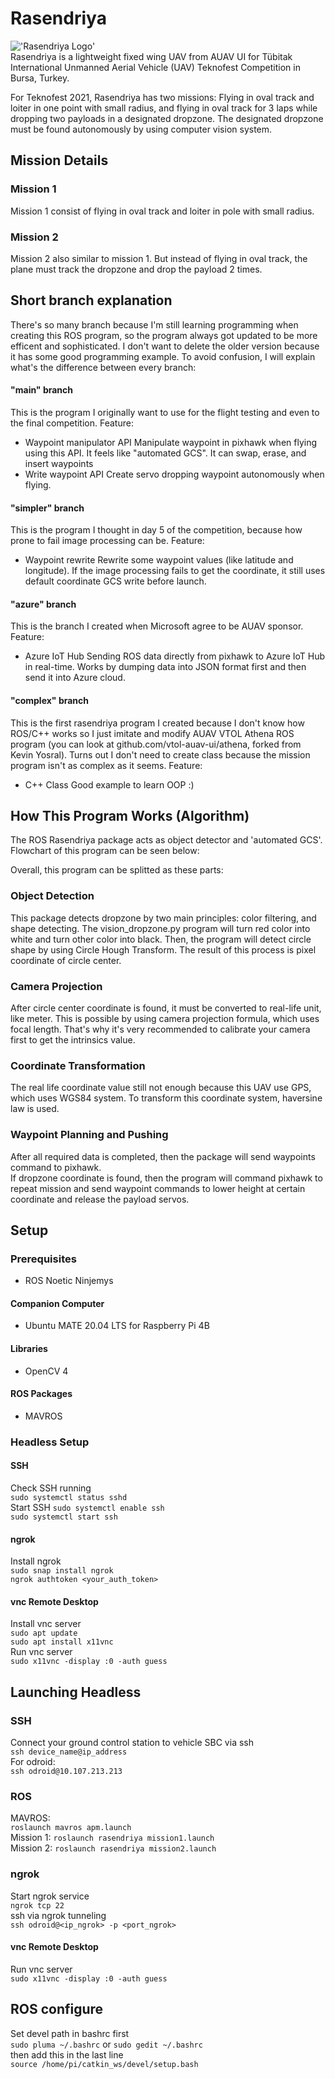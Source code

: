 # Rasendriya
!['Rasendriya Logo'](https://github.com/rizkymille/rasendriya-teknofest-2021/blob/main/docs/logo.png)  
Rasendriya is a lightweight fixed wing UAV from AUAV UI for Tübitak International Unmanned Aerial Vehicle (UAV) Teknofest Competition in Bursa, Turkey.

For Teknofest 2021, Rasendriya has two missions: Flying in oval track and loiter in one point with small radius, and flying in oval track for 3 laps while dropping two payloads in a designated dropzone. The designated dropzone must be found autonomously by using computer vision system.

## Mission Details
### Mission 1
Mission 1 consist of flying in oval track and loiter in pole with small radius.
### Mission 2
Mission 2 also similar to mission 1. But instead of flying in oval track, the plane must track the dropzone and drop the payload 2 times.

## Short branch explanation
There's so many branch because I'm still learning programming when creating this ROS program, so the program always got updated to be more efficent and sophisticated. I don't want to delete the older version because it has some good programming example. To avoid confusion, I will explain what's the difference between every branch:
#### "main" branch
This is the program I originally want to use for the flight testing and even to the final competition. Feature:
- Waypoint manipulator API
Manipulate waypoint in pixhawk when flying using this API. It feels like "automated GCS". It can swap, erase, and insert waypoints
- Write waypoint API
Create servo dropping waypoint autonomously when flying.
#### "simpler" branch
This is the program I thought in day 5 of the competition, because how prone to fail image processing can be. Feature:
- Waypoint rewrite
Rewrite some waypoint values (like latitude and longitude). If the image processing fails to get the coordinate, it still uses default coordinate GCS write before launch. 
#### "azure" branch
This is the branch I created when Microsoft agree to be AUAV sponsor. Feature:
- Azure IoT Hub
Sending ROS data directly from pixhawk to Azure IoT Hub in real-time. Works by dumping data into JSON format first and then send it into Azure cloud.
#### "complex" branch
This is the first rasendriya program I created because I don't know how ROS/C++ works so I just imitate and modify AUAV VTOL Athena ROS program (you can look at github.com/vtol-auav-ui/athena, forked from Kevin Yosral). Turns out I don't need to create class because the mission program isn't as complex as it seems. Feature:
- C++ Class
Good example to learn OOP :)


## How This Program Works (Algorithm)
The ROS Rasendriya package acts as object detector and 'automated GCS'. Flowchart of this program can be seen below:

Overall, this program can be splitted as these parts:
### Object Detection
This package detects dropzone by two main principles: color filtering, and shape detecting. The vision_dropzone.py program will turn red color into white and turn other color into black. Then, the program will detect circle shape by using Circle Hough Transform. The result of this process is pixel coordinate of circle center.
### Camera Projection
After circle center coordinate is found, it must be converted to real-life unit, like meter. This is possible by using camera projection formula, which uses focal length. That's why it's very recommended to calibrate your camera first to get the intrinsics value.
### Coordinate Transformation
The real life coordinate value still not enough because this UAV use GPS, which uses WGS84 system. To transform this coordinate system, haversine law is used.
### Waypoint Planning and Pushing
After all required data is completed, then the package will send waypoints command to pixhawk.  
If dropzone coordinate is found, then the program will command pixhawk to repeat mission and send waypoint commands to lower height at certain coordinate and release the payload servos. 


## Setup
### Prerequisites
- ROS Noetic Ninjemys

#### Companion Computer
- Ubuntu MATE 20.04 LTS for Raspberry Pi 4B

#### Libraries
- OpenCV 4

#### ROS Packages
- MAVROS

### Headless Setup
#### SSH
Check SSH running  
  `sudo systemctl status sshd`  
Start SSH
  `sudo systemctl enable ssh`  
  `sudo systemctl start ssh`  

#### ngrok
Install ngrok  
`sudo snap install ngrok`  
`ngrok authtoken <your_auth_token>`

#### vnc Remote Desktop  
Install vnc server  
`sudo apt update`  
`sudo apt install x11vnc`  
Run vnc server  
`sudo x11vnc -display :0 -auth guess`  

## Launching Headless
### SSH  
Connect your ground control station to vehicle SBC via ssh  
`ssh device_name@ip_address`  
For odroid:  
`ssh odroid@10.107.213.213`  

### ROS
MAVROS:  
`roslaunch mavros apm.launch`  
Mission 1:
`roslaunch rasendriya mission1.launch`  
Mission 2:
`roslaunch rasendriya mission2.launch`  

### ngrok
Start ngrok service  
`ngrok tcp 22`  
ssh via ngrok tunneling  
`ssh odroid@<ip_ngrok> -p <port_ngrok>`  

#### vnc Remote Desktop  
Run vnc server  
`sudo x11vnc -display :0 -auth guess`  

## ROS configure
Set devel path in bashrc first  
`sudo pluma ~/.bashrc` or `sudo gedit ~/.bashrc`  
then add this in the last line  
`source /home/pi/catkin_ws/devel/setup.bash`
